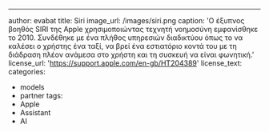 ---
author: evabat
title: Siri
image_url: /images/siri.png
caption: 'O έξυπνος βοηθός SIRI της Apple χρησιμοποιώντας τεχνητή νοημοσύνη εμφανίσθηκε το 2010. Συνδέθηκε με ένα πλήθος υπηρεσιών διαδικτύου όπως 
το να καλέσει ο χρήστης ένα ταξί, να βρεί ένα εστιατόριο κοντά του με τη διάδραση πλέον ανάμεσα στο χρήστη και τη συσκευή να είναι φωνητική.'
license_url: 'https://support.apple.com/en-gb/HT204389'
license_text: 
categories:
  - models
  - partner
tags:
  - Apple
  - Assistant
  - AI
